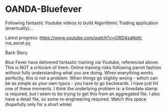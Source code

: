 # OANDA-Bluefever
Following fantastic Youtube videos to build Algorithmic Trading application (eventually)...

Latest progress:  https://www.youtube.com/watch?v=jORD4saNqfc
ma_excel.py

Back Story

Blue Fever have delivered fantastic training via Youtube, referenced above.  This is NOT a criticism of them:
Online training risks following parrot fashion without fully understanding what you are doing.  When everything works perfectly, this is not a problem.  When things go slightly wrong - which can be as simple as your own typos - you have to go backwards.  I have just hit one of these moments.  I think the underlying problem is:  a timedate stamp is required, but I seem to be trying to get this from an aggregated file.  I also have a detail file, so some re-engineering required.  Watch this space (hopefully only for a short while)